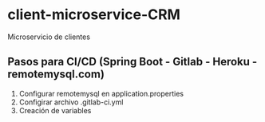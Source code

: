 # client-microservice-CRM
Microservicio de clientes

## Pasos para CI/CD (Spring Boot - Gitlab - Heroku - remotemysql.com)
1. Configurar remotemysql en application.properties
2. Configirar archivo .gitlab-ci.yml
3. Creación de variables
